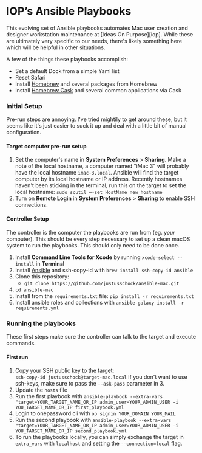 # IOP’s Ansible Playbooks

This evolving set of Ansible playbooks automates Mac user creation and designer workstation maintenance at [Ideas On Purpose][iop]. While these are ultimately very specific to our needs, there's likely something here which will be helpful in other situations.

A few of the things these playbooks accomplish:

- Set a default Dock from a simple Yaml list
- Reset Safari
- Install [Homebrew][] and several packages from Homebrew
- Install [Homebrew Cask][cask] and several common applications via Cask

### Initial Setup

Pre-run steps are annoying. I've tried mightily to get around these, but it seems like it's just easier to suck it up and deal with a little bit of manual configuration.

#### Target computer pre-run setup

1.  Set the computer's name in **System Preferences** > **Sharing**. Make a note of the local hostname, a computer named "iMac 3" will probably have the local hostname `imac-3.local`. Ansible will find the target computer by its local hostname or IP address. Recently hostnames haven't been sticking in the terminal, run this on the target to set the local hostname: `sudo scutil –-set HostName new_hostname`
2.  Turn on **Remote Login** in **System Preferences** > **Sharing** to enable SSH connections.

#### Controller Setup

The controller is the computer the playbooks are run from (eg. _your_ computer). This should be every step necessary to set up a clean macOS system to run the playbooks. This should only need to be done once.

1.  Install **Command Line Tools for Xcode** by running `xcode-select --install` in **Terminal**
2.  Install [Ansible](http://docs.ansible.com/ansible) and ssh-copy-id with `brew install ssh-copy-id ansible`
3.  Clone this repository:
    - `git clone https://github.com/justusschock/ansible-mac.git`
4.  `cd ansible-mac`
5.  Install from the `requirements.txt` file: `pip install -r requirements.txt`
6.  Install ansible roles and collections with `ansible-galaxy install -r requirements.yml`

### Running the playbooks

These first steps make sure the controller can talk to the target and execute commands.

#### First run

1.  Copy your SSH public key to the target:  
    `ssh-copy-id justusschock@target-mac.local` If you don't want to use ssh-keys, make sure to pass the `--ask-pass` parameter in 3.
2. Update the `hosts` file
3. Run the first playbook with `ansible-playbook --extra-vars "target=YOUR_TARGET_NAME_OR_IP admin_user=YOUR_ADMIN_USER -i YOU_TARGET_NAME_OR_IP first_playbook.yml`  
4. Login to onepassword cli with `op signin YOUR_DOMAIN YOUR_MAIL`
5. Run the second playbook with `ansible-playbook --extra-vars "target=YOUR_TARGET_NAME_OR_IP admin_user=YOUR_ADMIN_USER -i YOU_TARGET_NAME_OR_IP second_playbook.yml`  
6. To run the playbooks locally, you can simply exchange the target in `extra_vars` with `localhost` and setting the `--connection=local` flag.

[homebrew]: http://brew.sh
[cask]: https://github.com/phinze/homebrew-cask
